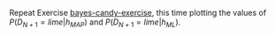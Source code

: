 

Repeat Exercise <a class="exerciseRef" title="" href="{{ site.baseurl }}/bayesian-learning-exercises/ex_1/">bayes-candy-exercise</a>, this time
plotting the values of
$P(D_{N+1}=lime|h_{MAP})$ and
$P(D_{N+1}=lime|h_{ML})$.
